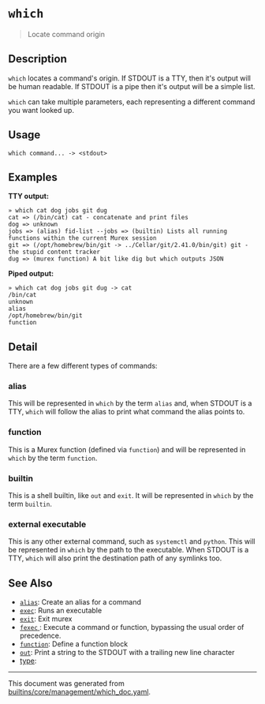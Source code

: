 # `which`

> Locate command origin

## Description

`which` locates a command's origin. If STDOUT is a TTY, then it's output will be
human readable. If STDOUT is a pipe then it's output will be a simple list.

`which` can take multiple parameters, each representing a different command you
want looked up.

## Usage

```
which command... -> <stdout>
```

## Examples

**TTY output:**

```
» which cat dog jobs git dug
cat => (/bin/cat) cat - concatenate and print files
dog => unknown
jobs => (alias) fid-list --jobs => (builtin) Lists all running functions within the current Murex session
git => (/opt/homebrew/bin/git -> ../Cellar/git/2.41.0/bin/git) git - the stupid content tracker
dug => (murex function) A bit like dig but which outputs JSON
```

**Piped output:**

```
» which cat dog jobs git dug -> cat
/bin/cat
unknown
alias
/opt/homebrew/bin/git
function
```

## Detail

There are a few different types of commands:

### alias

This will be represented in `which` by the term `alias` and, when STDOUT is a
TTY, `which` will follow the alias to print what command the alias points to.

### function

This is a Murex function (defined via `function`) and will be represented in
`which` by the term `function`.

### builtin

This is a shell builtin, like `out` and `exit`. It will be represented in
`which` by the term `builtin`.

### external executable

This is any other external command, such as `systemctl` and `python`. This
will be represented in `which` by the path to the executable. When STDOUT is a
TTY, `which` will also print the destination path of any symlinks too.

## See Also

* [`alias`](../commands/alias.md):
  Create an alias for a command
* [`exec`](../commands/exec.md):
  Runs an executable
* [`exit`](../commands/exit.md):
  Exit murex
* [`fexec` ](../commands/fexec.md):
  Execute a command or function, bypassing the usual order of precedence.
* [`function`](../commands/function.md):
  Define a function block
* [`out`](../commands/out.md):
  Print a string to the STDOUT with a trailing new line character
* [type](../commands/type.md):
  

<hr/>

This document was generated from [builtins/core/management/which_doc.yaml](https://github.com/lmorg/murex/blob/master/builtins/core/management/which_doc.yaml).